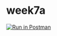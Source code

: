 # week7a
[![Run in Postman](https://run.pstmn.io/button.svg)](https://app.getpostman.com/run-collection/c8630475c469a3dc441f#?env%5BHW3_Environment%5D=W3sidmFsdWUiOiJKV1QgZXlKaGJHY2lPaUpJVXpJMU5pSXNJblI1Y0NJNklrcFhWQ0o5LmV5SnBaQ0k2SWpWak9HUXlaRE00TkRBME5qUXdNVEpoWkRreU1ESmxZU0lzSW5WelpYSnVZVzFsSWpvaWRHRnRiV0ZpWVcweElpd2lhV0YwSWpveE5UVXlPRGMzTnpBd2ZRLmJsQ1pZVHJsYVJEMmJOaFc5dHlxMFRndFZGS29iOHBuaWlWSXdjSlkxSXciLCJrZXkiOiJ0b2tlbiIsImVuYWJsZWQiOnRydWV9XQ==)
